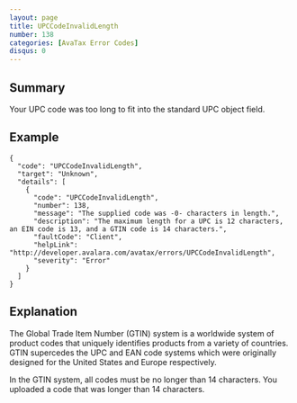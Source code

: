 ```yaml
---
layout: page
title: UPCCodeInvalidLength
number: 138
categories: [AvaTax Error Codes]
disqus: 0
---
```


## Summary

Your UPC code was too long to fit into the standard UPC object field.

## Example

    {
      "code": "UPCCodeInvalidLength",
      "target": "Unknown",
      "details": [
        {
          "code": "UPCCodeInvalidLength",
          "number": 138,
          "message": "The supplied code was -0- characters in length.",
          "description": "The maximum length for a UPC is 12 characters, an EIN code is 13, and a GTIN code is 14 characters.",
          "faultCode": "Client",
          "helpLink": "http://developer.avalara.com/avatax/errors/UPCCodeInvalidLength",
          "severity": "Error"
        }
      ]
    }

## Explanation

The Global Trade Item Number (GTIN) system is a worldwide system of product codes that uniquely identifies products from a variety of countries.  GTIN supercedes the UPC and EAN code systems which were originally designed for the United States and Europe respectively.

In the GTIN system, all codes must be no longer than 14 characters.  You uploaded a code that was longer than 14 characters.
